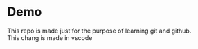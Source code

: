 # Demo
This repo is made just for the purpose of learning git and github. 
<br> 
This chang is made in vscode 
